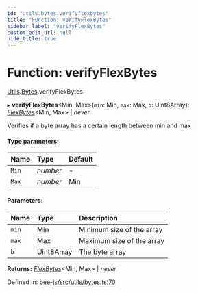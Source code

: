 ```yaml
---
id: "utils.bytes.verifyflexbytes"
title: "Function: verifyFlexBytes"
sidebar_label: "verifyFlexBytes"
custom_edit_url: null
hide_title: true
---
```


# Function: verifyFlexBytes

[Utils](../modules/utils.md).[Bytes](../modules/utils.bytes.md).verifyFlexBytes

▸ **verifyFlexBytes**<Min, Max\>(`min`: Min, `max`: Max, `b`: Uint8Array): [*FlexBytes*](../interfaces/utils.bytes.flexbytes.md)<Min, Max\> \| *never*

Verifies if a byte array has a certain length between min and max

#### Type parameters:

Name | Type | Default |
:------ | :------ | :------ |
`Min` | *number* | - |
`Max` | *number* | Min |

#### Parameters:

Name | Type | Description |
:------ | :------ | :------ |
`min` | Min | Minimum size of the array   |
`max` | Max | Maximum size of the array   |
`b` | Uint8Array | The byte array    |

**Returns:** [*FlexBytes*](../interfaces/utils.bytes.flexbytes.md)<Min, Max\> \| *never*

Defined in: [bee-js/src/utils/bytes.ts:70](https://github.com/ethersphere/bee-js/blob/7dfd556/src/utils/bytes.ts#L70)
